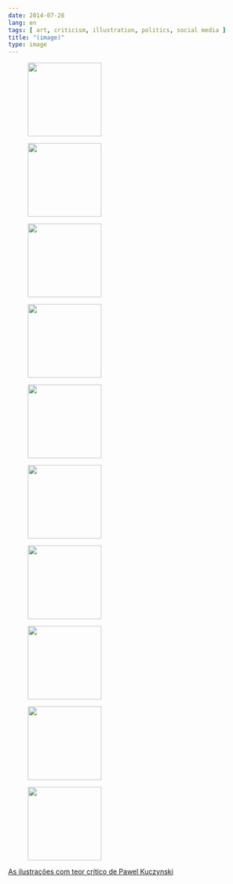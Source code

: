 ```yaml
---
date: 2014-07-28
lang: en
tags: [ art, criticism, illustration, politics, social media ]
title: "(image)"
type: image
---
```


<figure>
<a
href="https://hugo.ferreira.cc/as-ilustracoes-com-teor-critico-de-pawel-kuczynski/attachment/91/"
rel="attachment"><img
src="/wp-content/uploads/2014/07/tumblr_n9g2srKavT1qz82meo7_1280-150x150.jpg"
srcset="/wp-content/uploads/2014/07/tumblr_n9g2srKavT1qz82meo7_1280-150x150.jpg 150w, /wp-content/uploads/2014/07/tumblr_n9g2srKavT1qz82meo7_1280-300x300.jpg 300w, /wp-content/uploads/2014/07/tumblr_n9g2srKavT1qz82meo7_1280.jpg 600w"
sizes="(max-width: 150px) 100vw, 150px" width="150" height="150" /></a></figure>

<figure>
<a
href="https://hugo.ferreira.cc/as-ilustracoes-com-teor-critico-de-pawel-kuczynski/attachment/92/"
rel="attachment"><img
src="/wp-content/uploads/2014/07/tumblr_n9g2srKavT1qz82meo1_1280-150x150.jpg"
width="150" height="150" /></a></figure>

<figure>
<a
href="https://hugo.ferreira.cc/as-ilustracoes-com-teor-critico-de-pawel-kuczynski/attachment/93/"
rel="attachment"><img
src="/wp-content/uploads/2014/07/tumblr_n9g2srKavT1qz82meo4_1280-150x150.jpg"
width="150" height="150" /></a></figure>

<figure>
<a
href="https://hugo.ferreira.cc/as-ilustracoes-com-teor-critico-de-pawel-kuczynski/attachment/94/"
rel="attachment"><img
src="/wp-content/uploads/2014/07/tumblr_n9g2srKavT1qz82meo8_1280-150x150.jpg"
srcset="/wp-content/uploads/2014/07/tumblr_n9g2srKavT1qz82meo8_1280-150x150.jpg 150w, /wp-content/uploads/2014/07/tumblr_n9g2srKavT1qz82meo8_1280-300x300.jpg 300w, /wp-content/uploads/2014/07/tumblr_n9g2srKavT1qz82meo8_1280.jpg 600w"
sizes="(max-width: 150px) 100vw, 150px" width="150" height="150" /></a></figure>

<figure>
<a
href="https://hugo.ferreira.cc/as-ilustracoes-com-teor-critico-de-pawel-kuczynski/attachment/95/"
rel="attachment"><img
src="/wp-content/uploads/2014/07/tumblr_n9g2srKavT1qz82meo9_1280-150x150.jpg"
width="150" height="150" /></a></figure>

<figure>
<a
href="https://hugo.ferreira.cc/as-ilustracoes-com-teor-critico-de-pawel-kuczynski/attachment/96/"
rel="attachment"><img
src="/wp-content/uploads/2014/07/tumblr_n9g2srKavT1qz82meo10_1280-150x150.jpg"
width="150" height="150" /></a></figure>

<figure>
<a
href="https://hugo.ferreira.cc/as-ilustracoes-com-teor-critico-de-pawel-kuczynski/attachment/97/"
rel="attachment"><img
src="/wp-content/uploads/2014/07/tumblr_n9g2srKavT1qz82meo6_1280-150x150.jpg"
width="150" height="150" /></a></figure>

<figure>
<a
href="https://hugo.ferreira.cc/as-ilustracoes-com-teor-critico-de-pawel-kuczynski/attachment/98/"
rel="attachment"><img
src="/wp-content/uploads/2014/07/tumblr_n9g2srKavT1qz82meo5_1280-150x150.jpg"
width="150" height="150" /></a></figure>

<figure>
<a
href="https://hugo.ferreira.cc/as-ilustracoes-com-teor-critico-de-pawel-kuczynski/attachment/99/"
rel="attachment"><img
src="/wp-content/uploads/2014/07/tumblr_n9g2srKavT1qz82meo3_1280-150x150.jpg"
width="150" height="150" /></a></figure>

<figure>
<a
href="https://hugo.ferreira.cc/as-ilustracoes-com-teor-critico-de-pawel-kuczynski/attachment/100/"
rel="attachment"><img
src="/wp-content/uploads/2014/07/tumblr_n9g2srKavT1qz82meo2_1280-150x150.jpg"
width="150" height="150" /></a></figure>

[As ilustrações com teor crítico de Pawel
Kuczynski](http://comunicadores.info/2014/05/28/ilustracoes-com-teor-critico-de-pawel-kuczynski/)


